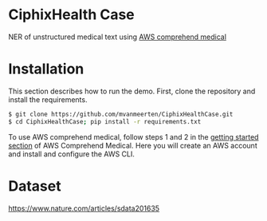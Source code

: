 # CiphixHealth Case
NER of unstructured medical text using [AWS comprehend medical](https://aws.amazon.com/comprehend/medical/)

# Installation
This section describes how to run the demo. First, clone the repository and install the requirements.
```bash
$ git clone https://github.com/mvanmeerten/CiphixHealthCase.git
$ cd CiphixHealthCase; pip install -r requirements.txt
```

To use AWS comprehend medical, follow steps 1 and 2 in the [getting started section](https://docs.aws.amazon.com/comprehend/latest/dg/getting-started.html) of AWS Comprehend Medical. Here you will create an AWS account and install and configure the AWS CLI.


# Dataset
https://www.nature.com/articles/sdata201635
